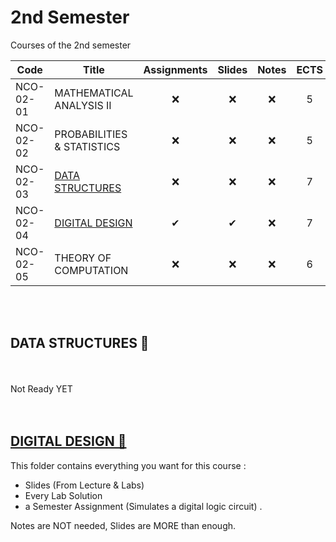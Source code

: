 # 2nd Semester

Courses of the 2nd semester

| Code      | Title                                | Assignments | Slides | Notes | ECTS |
| --------- | ------------------------------------ | :---------: | :----: | :---: | :---: | 
| NCO-02-01 | MATHEMATICAL ANALYSIS II             |      ❌    | ❌    | ❌    | 5    | 
| NCO-02-02 | PROBABILITIES & STATISTICS           |      ❌    | ❌    | ❌    | 5    | 
| NCO-02-03 | [DATA STRUCTURES](https://github.com/tsingi-chris/CSD-Auth/tree/main/2nd%20Semester#data-structures-)                  |      ❌    | ❌    | ❌    | 7    | 
| NCO-02-04 | [DIGITAL DESIGN](https://github.com/tsingi-chris/CSD-Auth/tree/main/2nd%20Semester#digital-design-)                   |      ✔     | ✔     | ❌    | 7    | 
| NCO-02-05 | THEORY OF COMPUTATION                |      ❌    | ❌    | ❌    | 6    | 

<br /><br />

## DATA STRUCTURES 📂

<br /><br />Not Ready YET<br /><br /><br />

## [DIGITAL DESIGN 📂](https://github.com/tsingi-chris/CSD-Auth/tree/main/2nd%20Semester/Digital%20Design)

This folder contains everything you want for this course :  
- Slides (From Lecture & Labs)
- Every Lab Solution
- a Semester Assignment (Simulates a digital logic circuit) .

Notes are NOT needed, Slides are MORE than enough.
<br/>
